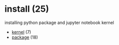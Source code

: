 # install (25)
installing python package and jupyter notebook kernel

+ [kernel](kernel/README.md) (7)
+ [package](package/README.md) (18)
